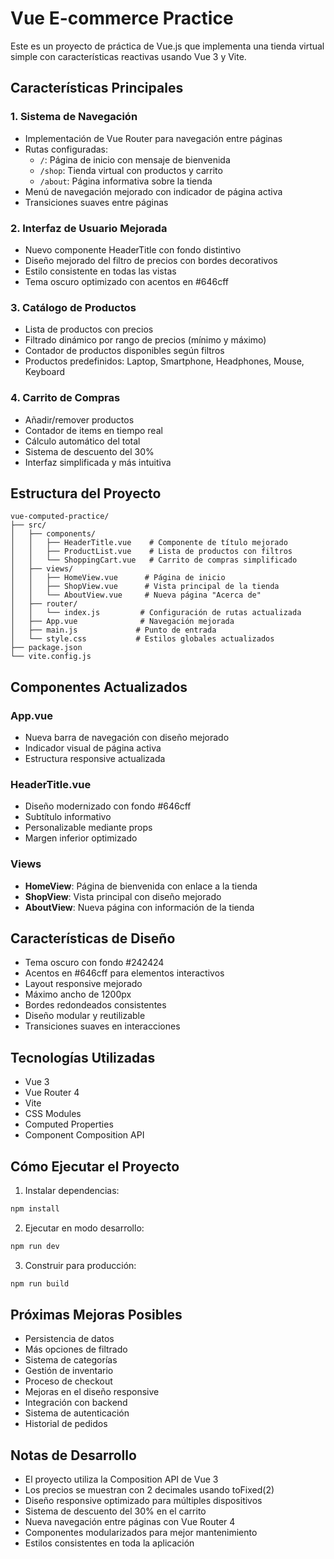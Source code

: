 # Vue E-commerce Practice

Este es un proyecto de práctica de Vue.js que implementa una tienda virtual simple con características reactivas usando Vue 3 y Vite.

## Características Principales

### 1. Sistema de Navegación
- Implementación de Vue Router para navegación entre páginas
- Rutas configuradas:
  - `/`: Página de inicio con mensaje de bienvenida
  - `/shop`: Tienda virtual con productos y carrito
  - `/about`: Página informativa sobre la tienda
- Menú de navegación mejorado con indicador de página activa
- Transiciones suaves entre páginas

### 2. Interfaz de Usuario Mejorada
- Nuevo componente HeaderTitle con fondo distintivo
- Diseño mejorado del filtro de precios con bordes decorativos
- Estilo consistente en todas las vistas
- Tema oscuro optimizado con acentos en #646cff

### 3. Catálogo de Productos
- Lista de productos con precios
- Filtrado dinámico por rango de precios (mínimo y máximo)
- Contador de productos disponibles según filtros
- Productos predefinidos: Laptop, Smartphone, Headphones, Mouse, Keyboard

### 4. Carrito de Compras
- Añadir/remover productos
- Contador de items en tiempo real
- Cálculo automático del total
- Sistema de descuento del 30%
- Interfaz simplificada y más intuitiva

## Estructura del Proyecto
```
vue-computed-practice/
├── src/
│   ├── components/
│   │   ├── HeaderTitle.vue    # Componente de título mejorado
│   │   ├── ProductList.vue    # Lista de productos con filtros
│   │   └── ShoppingCart.vue   # Carrito de compras simplificado
│   ├── views/
│   │   ├── HomeView.vue      # Página de inicio
│   │   ├── ShopView.vue      # Vista principal de la tienda
│   │   └── AboutView.vue     # Nueva página "Acerca de"
│   ├── router/
│   │   └── index.js         # Configuración de rutas actualizada
│   ├── App.vue              # Navegación mejorada
│   ├── main.js             # Punto de entrada
│   └── style.css           # Estilos globales actualizados
├── package.json
└── vite.config.js
```

## Componentes Actualizados

### App.vue
- Nueva barra de navegación con diseño mejorado
- Indicador visual de página activa
- Estructura responsive actualizada

### HeaderTitle.vue
- Diseño modernizado con fondo #646cff
- Subtítulo informativo
- Personalizable mediante props
- Margen inferior optimizado

### Views
- **HomeView**: Página de bienvenida con enlace a la tienda
- **ShopView**: Vista principal con diseño mejorado
- **AboutView**: Nueva página con información de la tienda

## Características de Diseño
- Tema oscuro con fondo #242424
- Acentos en #646cff para elementos interactivos
- Layout responsive mejorado
- Máximo ancho de 1200px
- Bordes redondeados consistentes
- Diseño modular y reutilizable
- Transiciones suaves en interacciones

## Tecnologías Utilizadas
- Vue 3
- Vue Router 4
- Vite
- CSS Modules
- Computed Properties
- Component Composition API

## Cómo Ejecutar el Proyecto

1. Instalar dependencias:
```bash
npm install
```

2. Ejecutar en modo desarrollo:
```bash
npm run dev
```

3. Construir para producción:
```bash
npm run build
```

## Próximas Mejoras Posibles
- Persistencia de datos
- Más opciones de filtrado
- Sistema de categorías
- Gestión de inventario
- Proceso de checkout
- Mejoras en el diseño responsive
- Integración con backend
- Sistema de autenticación
- Historial de pedidos

## Notas de Desarrollo
- El proyecto utiliza la Composition API de Vue 3
- Los precios se muestran con 2 decimales usando toFixed(2)
- Diseño responsive optimizado para múltiples dispositivos
- Sistema de descuento del 30% en el carrito
- Nueva navegación entre páginas con Vue Router 4
- Componentes modularizados para mejor mantenimiento
- Estilos consistentes en toda la aplicación
